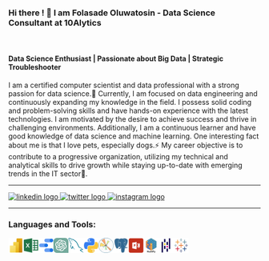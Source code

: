 <!--**SadeTosin/SadeTosin** is a ✨ _special_ ✨ repository because its `README.md` (this file) appears on your GitHub profile.-->
<h3 align="left">Hi there ! 👋 I am Folasade Oluwatosin - Data Science Consultant at 10Alytics </h3> 
<br clear="both">
<h4 align="left">Data Science Enthusiast  |  Passionate about Big Data  |  Strategic Troubleshooter </h4> 
I am a certified computer scientist and data professional with a strong passion for data science.🔭  Currently, I am focused on data engineering and continuously expanding my knowledge in the field. I possess solid coding and problem-solving skills and have hands-on experience with the latest technologies. I am motivated by the desire to achieve success and thrive in challenging environments. Additionally, I am a continuous learner and have good knowledge of data science and machine learning. One interesting fact about me is that I love pets, especially dogs.⚡ My career objective is to contribute to a progressive organization, utilizing my technical and analytical skills to drive growth while staying up-to-date with emerging trends in the IT sector🌟.
<br clear="both">
 <hr>
<div align="left">
  <a href="https://www.linkedin.com/in/fola-tosin-05b73023a/" target="_blank">
    <img src="https://img.shields.io/static/v1?message=LinkedIn&logo=linkedin&label=&color=0077B5&logoColor=white&labelColor=&style=for-the-badge" height="35" alt="linkedin logo"  />
  </a>
  <a href="https://twitter.com/tech_with_fola" target="_blank">
    <img src="https://img.shields.io/static/v1?message=Twitter&logo=twitter&label=&color=1DA1F2&logoColor=white&labelColor=&style=for-the-badge" height="35" alt="twitter logo"  />
     <a href="https://www.instagram.com/tech_with_fola/" target="_blank">
    <img src="https://img.shields.io/static/v1?message=Instagram&logo=instagram&label=&color=E4405F&logoColor=white&labelColor=&style=for-the-badge" height="35"  alt="instagram logo"  />
  </a>
  </a>
</div>
<hr>

### Languages and Tools:

<img align="left" alt="PowerBI" width="30px" height="30px" src="assets/PowerBI .png" />
<img align="left" alt="excel" width="30px" height="30px" src="assets/excel .png" />
<img align="left" alt="googledatastudio" width="30px" height="30px" src="assets/googledatastudio .png" />
<img align="left" alt="ChatGPT" width="30px" height="30px" src="assets/ChatGPT.png" />
<img align="left" alt="mysql" width="30px" height="30px" src="assets/mysql .png" />
<img align="left" alt="python" width="30px" height="30px" src="assets/python .png" />
<img align="left" alt="matplotlib" width="30px" height="30px" src="assets/matplotlib.png" />
<img align="left" alt="postgresql" width="30px" height="30px" src="assets/postgresql .png" />
<img align="left" alt="powerpoint" width="30px" height="30px" src="assets/powerpoint .png" />
<img align="left" alt="numpy" width="30px" height="30px" src="assets/numpy .png" />
<img align="left" alt="pandas" width="30px" height="30px" src="assets/pandas .png" />
<img align="left" alt="tableau" width="30px" height="30px" src="assets/tableau .png" />

<br>
<br>


 
